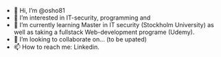 - 👋 Hi, I’m @osho81
- 👀 I’m interested in IT-security, programming and  
- 🌱 I’m currently learning Master in IT security (Stockholm University) as well as taking a fullstack Web-development programe (Udemy). 
- 💞️ I’m looking to collaborate on... (to be upated)
- 📫 How to reach me: Linkedin.

<!---
osho81/osho81 is a ✨ special ✨ repository because its `README.md` (this file) appears on your GitHub profile.
You can click the Preview link to take a look at your changes.
--->
